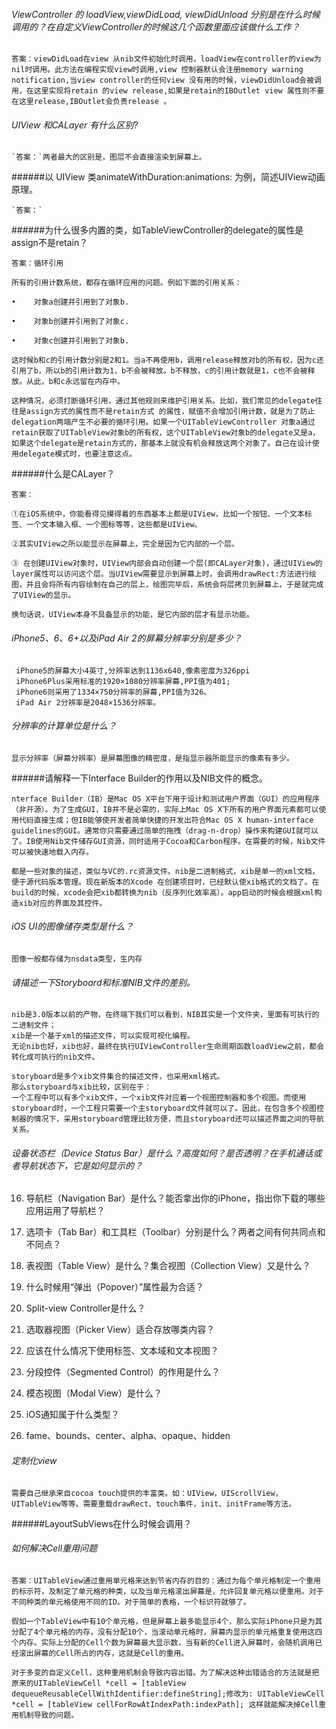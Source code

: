 ###### ViewController 的 loadView,viewDidLoad, viewDidUnload 分别是在什么时候调用的？在自定义ViewController的时候这几个函数里面应该做什么工作？

	答案：viewDidLoad在view 从nib文件初始化时调用，loadView在controller的view为nil时调用。此方法在编程实现view时调用,view 控制器默认会注册memory warning notification,当view controller的任何view 没有用的时候，viewDidUnload会被调用，在这里实现将retain 的view release,如果是retain的IBOutlet view 属性则不要在这里release,IBOutlet会负责release 。

######  UIView 和CALayer 有什么区别?	`答案：`两者最大的区别是，图层不会直接渲染到屏幕上。######以 UIView 类animateWithDuration:animations: 为例，简述UIView动画原理。
	`答案：`
######为什么很多内置的类，如TableViewController的delegate的属性是assign不是retain？	答案：循环引用
	所有的引用计数系统，都存在循环应用的问题。例如下面的引用关系：
    •    对象a创建并引用到了对象b.
    •    对象b创建并引用到了对象c.
    •    对象c创建并引用到了对象b.
    这时候b和c的引用计数分别是2和1。当a不再使用b，调用release释放对b的所有权，因为c还引用了b，所以b的引用计数为1，b不会被释放。b不释放，c的引用计数就是1，c也不会被释放。从此，b和c永远留在内存中。
    这种情况，必须打断循环引用，通过其他规则来维护引用关系。比如，我们常见的delegate往往是assign方式的属性而不是retain方式 的属性，赋值不会增加引用计数，就是为了防止delegation两端产生不必要的循环引用。如果一个UITableViewController 对象a通过retain获取了UITableView对象b的所有权，这个UITableView对象b的delegate又是a， 如果这个delegate是retain方式的，那基本上就没有机会释放这两个对象了。自己在设计使用delegate模式时，也要注意这点。

######什么是CALayer？

	答案：
	
	①在iOS系统中，你能看得见摸得着的东西基本上都是UIView，比如一个按钮、一个文本标签、一个文本输入框、一个图标等等，这些都是UIView。
	
	②其实UIView之所以能显示在屏幕上，完全是因为它内部的一个层。
	
	③ 在创建UIView对象时，UIView内部会自动创建一个层(即CALayer对象)，通过UIView的layer属性可以访问这个层。当UIView需要显示到屏幕上时，会调用drawRect:方法进行绘图，并且会将所有内容绘制在自己的层上，绘图完毕后，系统会将层拷贝到屏幕上，于是就完成了UIView的显示。
	
	换句话说，UIView本身不具备显示的功能，是它内部的层才有显示功能。    
###### iPhone5、6、6+以及iPad Air 2的屏幕分辨率分别是多少？

     iPhone5的屏幕大小4英寸,分辨率达到1136x640,像素密度为326ppi
     iPhone6Plus采用标准的1920×1080分辨率屏幕,PPI值为401;
     iPhone6则采用了1334×750分辨率的屏幕,PPI值为326。
     iPad Air 2分辨率是2048×1536分辨率。

###### 分辨率的计算单位是什么？

    显示分辨率（屏幕分辨率）是屏幕图像的精密度，是指显示器所能显示的像素有多少。

######请解释一下Interface Builder的作用以及NIB文件的概念。

    nterface Builder（IB）是Mac OS X平台下用于设计和测试用户界面（GUI）的应用程序（非开源）。为了生成GUI，IB并不是必需的，实际上Mac OS X下所有的用户界面元素都可以使用代码直接生成；但IB能够使开发者简单快捷的开发出符合Mac OS X human-interface guidelines的GUI。通常你只需要通过简单的拖拽（drag-n-drop）操作来构建GUI就可以了。IB使用Nib文件储存GUI资源，同时适用于Cocoa和Carbon程序。在需要的时候，Nib文件可以被快速地载入内存。
    
    都是一些对象的描述，类似与VC的.rc资源文件。nib是二进制格式，xib是单一的xml文档，便于源代码版本管理。现在新版本的Xcode 在创建项目时，已经默认使xib格式的文档了。在build的时候，xcode会把xib都转换为nib（反序列化效率高）。app启动的时候会根据xml构造xib对应的界面及其控件。
    
###### iOS UI的图像储存类型是什么？

    图像一般都存储为nsdata类型，生内存

###### 请描述一下Storyboard和标准NIB文件的差别。
    nib是3.0版本以前的产物，在终端下我们可以看到，NIB其实是一个文件夹，里面有可执行的二进制文件；
    xib是一个基于xml的描述文件，可以实现可视化编程。
    无论nib也好，xib也好，最终在执行UIViewController生命周期函数loadView之前，都会转化成可执行的nib文件。

    storyboard是多个xib文件集合的描述文件，也采用xml格式。
    那么storyboard与xib比较，区别在于：
    一个工程中可以有多个xib文件，一个xib文件对应着一个视图控制器和多个视图。而使用storyboard时，一个工程只需要一个主storyboard文件就可以了。因此，在包含多个视图控制器的情况下，采用storyboard管理比较方便，而且storyboard还可以描述界面之间的导航关系。

###### 设备状态栏（Device Status Bar）是什么？高度如何？是否透明？在手机通话或者导航状态下，它是如何显示的？

16. 导航栏（Navigation Bar）是什么？能否拿出你的iPhone，指出你下载的哪些应用运用了导航栏？

17. 选项卡（Tab Bar）和工具栏（Toolbar）分别是什么？两者之间有何共同点和不同点？

18. 表视图（Table View）是什么？集合视图（Collection View）又是什么？

19. 什么时候用“弹出（Popover）”属性最为合适？

20. Split-view Controller是什么？

21. 选取器视图（Picker View）适合存放哪类内容？

22. 应该在什么情况下使用标签、文本域和文本视图？

23. 分段控件（Segmented Control）的作用是什么？

24. 模态视图（Modal View）是什么？

25. iOS通知属于什么类型？
26. fame、bounds、center、alpha、opaque、hidden
 
###### 定制化view
    需要自己继承来自cocoa touch提供的丰富类。如：UIView，UIScrollView，UITableView等等。需要重载drawRect、touch事件，init、initFrame等方法。
	
######LayoutSubViews在什么时候会调用？
###### 如何解决Cell重用问题

	答案：UITableView通过重用单元格来达到节省内存的目的：通过为每个单元格制定一个重用的标示符，及制定了单元格的种类，以及当单元格滚出屏幕是，允许回复单元格以便重用。对于不同种类的单元格使用不同的ID。对于简单的表格，一个标识符就够了。
	
	假如一个TableView中有10个单元格，但是屏幕上最多能显示4个，那么实际iPhone只是为其分配了4个单元格的内存，没有分配10个，当滚动单元格时，屏幕内显示的单元格重复使用这四个内存。实际上分配的Cell个数为屏幕最大显示数，当有新的Cell进入屏幕时，会随机调用已经滚出屏幕的Cell所占的内存，这就是Cell的重用。
	
	对于多变的自定义Cell，这种重用机制会导致内容出错。为了解决这种出错适合的方法就是把原来的UITableViewCell *cell = [tableView dequeueReusableCellWithIdentifier:defineString];修改为: UITableViewCell *cell = [tableView cellForRowAtIndexPath:indexPath]; 这样就能解决掉Cell重用机制导致的问题。	